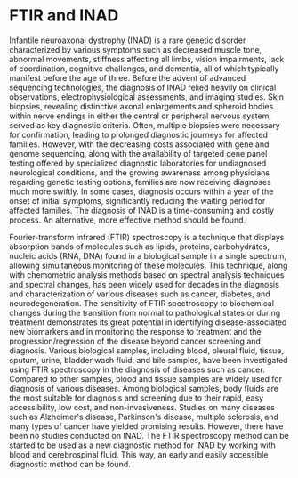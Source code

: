 # FTIR and INAD

Infantile neuroaxonal dystrophy (INAD) is a rare genetic disorder characterized by various symptoms such as decreased muscle tone, abnormal movements, stiffness affecting all limbs, vision impairments, lack of coordination, cognitive challenges, and dementia, all of which typically manifest before the age of three.
Before the advent of advanced sequencing technologies, the diagnosis of INAD relied heavily on clinical observations, electrophysiological assessments, and imaging studies. Skin biopsies, revealing distinctive axonal enlargements and spheroid bodies within nerve endings in either the central or peripheral nervous system, served as key diagnostic criteria. Often, multiple biopsies were necessary for confirmation, leading to prolonged diagnostic journeys for affected families.
However, with the decreasing costs associated with gene and genome sequencing, along with the availability of targeted gene panel testing offered by specialized diagnostic laboratories for undiagnosed neurological conditions, and the growing awareness among physicians regarding genetic testing options, families are now receiving diagnoses much more swiftly. In some cases, diagnosis occurs within a year of the onset of initial symptoms, significantly reducing the waiting period for affected families.
The diagnosis of INAD is a time-consuming and costly process. An alternative, more effective method should be found.


Fourier-transform infrared (FTIR) spectroscopy is a technique that displays absorption bands of molecules such as lipids, proteins, carbohydrates, nucleic acids (RNA, DNA) found in a biological sample in a single spectrum, allowing simultaneous monitoring of these molecules. This technique, along with chemometric analysis methods based on spectral analysis techniques and spectral changes, has been widely used for decades in the diagnosis and characterization of various diseases such as cancer, diabetes, and neurodegeneration. The sensitivity of FTIR spectroscopy to biochemical changes during the transition from normal to pathological states or during treatment demonstrates its great potential in identifying disease-associated new biomarkers and in monitoring the response to treatment and the progression/regression of the disease beyond cancer screening and diagnosis.
Various biological samples, including blood, pleural fluid, tissue, sputum, urine, bladder wash fluid, and bile samples, have been investigated using FTIR spectroscopy in the diagnosis of diseases such as cancer. Compared to other samples, blood and tissue samples are widely used for diagnosis of various diseases. Among biological samples, body fluids are the most suitable for diagnosis and screening due to their rapid, easy accessibility, low cost, and non-invasiveness.
Studies on many diseases such as Alzheimer's disease, Parkinson's disease, multiple sclerosis, and many types of cancer have yielded promising results. However, there have been no studies conducted on INAD.
The FTIR spectroscopy method can be started to be used as a new diagnostic method for INAD by working with blood and cerebrospinal fluid. This way, an early and easily accessible diagnostic method can be found.
